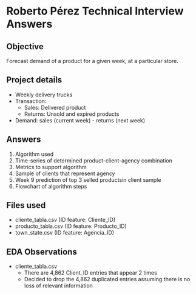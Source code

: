 # Roberto Pérez Technical Interview Answers

## Objective
Forecast demand of a product for a given week, at a particular store.

## Project details
- Weekly delivery trucks
- Transaction:
    - Sales: Delivered product 
    - Returns: Unsold and expired products
- Demand: sales (current week) - returns (next week)

## Answers
1. Algorithm used
2. Time-series of determined product-client-agency combination
3. Metrics to support algorithm
4. Sample of clients that represent agency
5. Week 9 prediction of top 3 selled productsin client sample
6. Flowchart of algorithm steps

## Files used
- cliente_tabla.csv (ID feature: Cliente_ID)
- producto_tabla.csv (ID feature: Producto_ID)
- town_state.csv (ID feature: Agencia_ID)

## EDA Observations
- cliente_tabla.csv
    - There are 4,862 Client_ID entries that appear 2 times
    - Decided to drop the 4,862 duplicated entries assuming there is no loss of relevant information 
